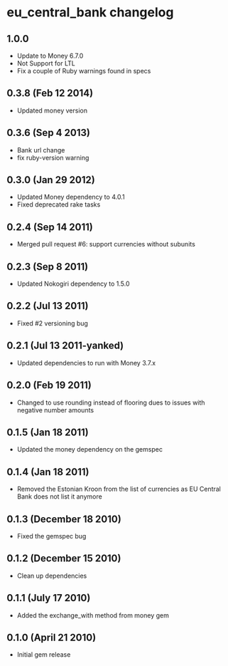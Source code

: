 # eu_central_bank changelog

## 1.0.0

* Update to Money 6.7.0
* Not Support for LTL
* Fix a couple of Ruby warnings found in specs

## 0.3.8 (Feb 12 2014)

* Updated money version

## 0.3.6 (Sep 4 2013)

* Bank url change
* fix ruby-version warning

## 0.3.0 (Jan 29 2012)

* Updated Money dependency to 4.0.1
* Fixed deprecated rake tasks

## 0.2.4 (Sep 14 2011)

* Merged pull request #6: support currencies without subunits

## 0.2.3 (Sep 8 2011)

* Updated Nokogiri dependency to 1.5.0

## 0.2.2 (Jul 13 2011)

* Fixed #2 versioning bug

## 0.2.1 (Jul 13 2011-yanked)

* Updated dependencies to run with Money 3.7.x

## 0.2.0 (Feb 19 2011)

* Changed to use rounding instead of flooring dues to issues with negative number amounts

## 0.1.5 (Jan 18 2011)

* Updated the money dependency on the gemspec

## 0.1.4 (Jan 18 2011)

* Removed the Estonian Kroon from the list of currencies as EU Central Bank does not list it anymore

## 0.1.3 (December 18 2010)

* Fixed the gemspec bug

## 0.1.2 (December 15 2010)

* Clean up dependencies

## 0.1.1 (July 17 2010)

* Added the exchange_with method from money gem

## 0.1.0 (April 21 2010)

* Initial gem release
